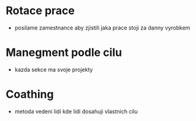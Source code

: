 # Rotace prace
- posilame zamestnance aby zjistili jaka prace stoji za danny vyrobkem
# Manegment podle cilu
- kazda sekce ma svoje projekty
# Coathing
- metoda vedeni lidi kde lidi dosahuji vlastnich cilu


























